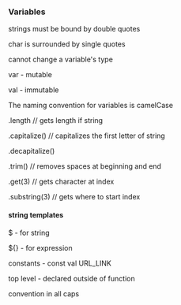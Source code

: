 ### Variables

strings must be bound by double quotes

char is surrounded by single quotes

cannot change a variable's type

var - mutable

val - immutable

The naming convention for variables is camelCase

.length // gets length if string

.capitalize() // capitalizes the first letter of string

.decapitalize()

.trim() // removes spaces at beginning and end

.get(3) // gets character at index

.substring(3) // gets where to start index

#### string templates

$ - for string

${} - for expression

constants - const val URL_LINK

top level - declared outside of function

convention in all caps 